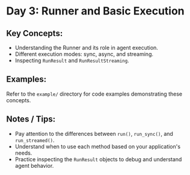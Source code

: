 # Day 3: Runner and Basic Execution

## Key Concepts:

- Understanding the Runner and its role in agent execution.
- Different execution modes: sync, async, and streaming.
- Inspecting `RunResult` and `RunResultStreaming`.

## Examples:

Refer to the `example/` directory for code examples demonstrating these concepts.

## Notes / Tips:

- Pay attention to the differences between `run()`, `run_sync()`, and `run_streamed()`.
- Understand when to use each method based on your application's needs.
- Practice inspecting the `RunResult` objects to debug and understand agent behavior.
